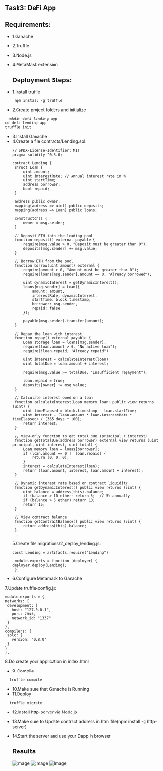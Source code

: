 ## Task3: DeFi App

## Requirements:
- 1.Ganache
- 2.Truffle
- 3.Node.js
- 4.MetaMask extension

  ## Deployment Steps:
- 1.Install truffle
  ``` 
   npm install -g truffle
   ```
- 2.Create project folders and initialize
 ``` 
   mkdir defi-lending-app
 cd defi-lending-app
truffle init
   ```
- 3.Install Ganache
- 4.Create a file contracts/Lending.sol:
   ``` 
   // SPDX-License-Identifier: MIT
  pragma solidity ^0.8.0;

   contract Lending {
    struct Loan {
        uint amount;
        uint interestRate; // Annual interest rate in %
        uint startTime;
        address borrower;
        bool repaid;
    }

    address public owner;
    mapping(address => uint) public deposits;
    mapping(address => Loan) public loans;

    constructor() {
        owner = msg.sender;
    }

    // Deposit ETH into the lending pool
    function deposit() external payable {
        require(msg.value > 0, "Deposit must be greater than 0");
        deposits[msg.sender] += msg.value;
    }

    // Borrow ETH from the pool
    function borrow(uint amount) external {
        require(amount > 0, "Amount must be greater than 0");
        require(loans[msg.sender].amount == 0, "Already borrowed");

        uint dynamicInterest = getDynamicInterest();
        loans[msg.sender] = Loan({
            amount: amount,
            interestRate: dynamicInterest,
            startTime: block.timestamp,
            borrower: msg.sender,
            repaid: false
        });

        payable(msg.sender).transfer(amount);
    }

    // Repay the loan with interest
    function repay() external payable {
        Loan storage loan = loans[msg.sender];
        require(loan.amount > 0, "No active loan");
        require(!loan.repaid, "Already repaid");

        uint interest = calculateInterest(loan);
        uint totalDue = loan.amount + interest;

        require(msg.value >= totalDue, "Insufficient repayment");

        loan.repaid = true;
        deposits[owner] += msg.value;
    }

    // Calculate interest owed on a loan
    function calculateInterest(Loan memory loan) public view returns (uint) {
        uint timeElapsed = block.timestamp - loan.startTime;
        uint interest = (loan.amount * loan.interestRate * timeElapsed) / (365 days * 100);
        return interest;
    }

    // View-only function to get total due (principal + interest)
    function getTotalDue(address borrower) external view returns (uint principal, uint interest, uint total) {
        Loan memory loan = loans[borrower];
        if (loan.amount == 0 || loan.repaid) {
            return (0, 0, 0);
        }
        interest = calculateInterest(loan);
        return (loan.amount, interest, loan.amount + interest);
    }

    // Dynamic interest rate based on contract liquidity
    function getDynamicInterest() public view returns (uint) {
        uint balance = address(this).balance;
        if (balance > 10 ether) return 5;  // 5% annually
        if (balance > 5 ether) return 10;
        return 15;
    }

    // View contract balance
    function getContractBalance() public view returns (uint) {
        return address(this).balance;
    }
     }

   ```
  5.Create file migrations/2_deploy_lending.js:
   ``` 
  const Lending = artifacts.require("Lending");

    module.exports = function (deployer) {
  deployer.deploy(Lending);
    };

   ```
 - 6.Configure Metamask to Ganache
  
  7.Update truffle-config.js:
   ``` 
  module.exports = {
  networks: {
    development: {
      host: "127.0.0.1",
      port: 7545,
      network_id: "1337"
    }
  },
  compilers: {
    solc: {
      version: "0.8.0"
    }
  }
  };

   ```
8.Do create your application in index.html
- 9..Compile 
 ``` 
   truffle compile 
   ```
- 10.Make sure that Ganache is Running
- 11.Deploy
 
 ``` 
   truffle migrate
   ```
- 12.Install http-server via Node.js
- 13.Make sure to Update contract address in html file(npm install -g http-server)
- 14.Start the server and use your Dapp in browser

   ## Results
  ![Image](https://github.com/user-attachments/assets/507f8153-71ae-45fd-9c43-8453da3a3327)
![Image](https://github.com/user-attachments/assets/61961c49-da8c-452e-898e-e9f1ab5009cd)
![Image](https://github.com/user-attachments/assets/8ff35e87-498e-49c5-8629-3220cc8abbf2)
  
